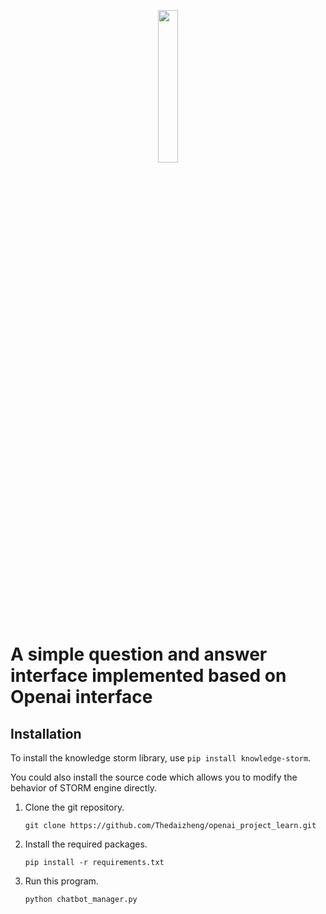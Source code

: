 <p align="center">
  <img src="assets/logo.svg" style="width: 25%; height: auto;">
</p>

# A simple question and answer interface implemented based on Openai interface

## Installation


To install the knowledge storm library, use `pip install knowledge-storm`. 

You could also install the source code which allows you to modify the behavior of STORM engine directly.
1. Clone the git repository.
    ```shell
    git clone https://github.com/Thedaizheng/openai_project_learn.git
    ```
   
2. Install the required packages.
   ```shell
   pip install -r requirements.txt
   ```
3. Run this program.
   ```shell
   python chatbot_manager.py
   ```
